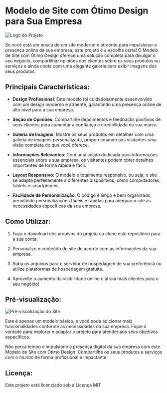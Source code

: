 # Modelo de Site com Ótimo Design para Sua Empresa

![Logo do Projeto](https://cdn.pixabay.com/photo/2017/02/07/16/47/kingfisher-2046453_1280.jpg)

Se você está em busca de um site moderno e atraente para impulsionar a presença online da sua empresa, este projeto é a escolha certa! O Modelo de Site com Ótimo Design oferece uma solução completa para divulgar o seu negócio, compartilhar opiniões dos clientes sobre os seus produtos ou serviços e ainda conta com uma elegante galeria para exibir imagens dos seus produtos.

## Principais Características:

- **Design Profissional**: Este modelo foi cuidadosamente desenvolvido com um design moderno e atraente, garantindo uma presença online de alto nível para a sua empresa.

- **Seção de Opiniões**: Compartilhe depoimentos e feedbacks positivos de seus clientes para aumentar a confiança e credibilidade da sua marca.

- **Galeria de Imagens**: Mostre os seus produtos em detalhes com uma galeria de imagens personalizada, proporcionando aos visitantes uma visão completa do que você oferece.

- **Informações Relevantes**: Com uma seção dedicada para informações essenciais sobre a sua empresa, os visitantes podem obter detalhes importantes de forma rápida e fácil.

- **Layout Responsivo**: O modelo é totalmente responsivo, ou seja, o site se adapta perfeitamente a diferentes dispositivos, como computadores, tablets e smartphones.

- **Facilidade de Personalização**: O código é limpo e bem organizado, permitindo personalizações fáceis e rápidas para adequar o site às necessidades específicas da sua empresa.

## Como Utilizar:

1. Faça o download dos arquivos do projeto ou clone este repositório para a sua conta.

2. Personalize o conteúdo do site de acordo com as informações da sua empresa.

3. Suba os arquivos para o servidor de hospedagem de sua preferência ou utilize plataformas de hospedagem gratuita.

4. Aproveite o aumento da visibilidade online e atraia mais clientes para o seu negócio!

## Pré-visualização:

![Pré-visualização do Site](https://exemplo.com/previa-site.png)

Este é apenas um modelo básico, e você pode adicionar mais funcionalidades conforme as necessidades da sua empresa. Fique à vontade para explorar e adaptar o projeto para atender aos seus objetivos específicos.

Não perca tempo e impulsione a presença digital da sua empresa com este Modelo de Site com Ótimo Design. Compartilhe os seus produtos e serviços com o mundo de forma profissional e impactante.

## Licença:

Este projeto está licenciado sob a Licença MIT

